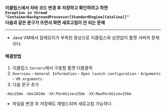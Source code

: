 **이클립스에서 자바 코드 변경 후 저장하고 확인하려고 하면 
<br> `Exception in thread "ContainerBackgroundProcessor[StandardEngine[Catalina]]"` 
<br> 다음과 같은 문구가 뜨면서 화면 새로고침이 안 되는 문제**

---

- Java VM에서 힙메모리가 부족한 증상으로 이클립스와 상관없이 톰캣 서버의 문제이다.

#### 해결방법
1. 이클립스 `Servers`에서 구동할 톰캣 더블클릭
2. `Overview` - `General Information` - `Open launch configuration` - `Arguments` - `VM arguments`
3. 다음 문구 추가

```
-Xms256m -Xmx1024m -XX:PermSize=256m -XX:MaxPermSize=256m
```

- 파일을 변경 후 저장해도 재빌드되며 새로고침 가능하다.
